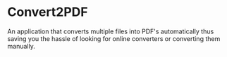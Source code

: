 # Convert2PDF
An application that converts multiple files into PDF's automatically thus saving you the hassle of looking for online converters or converting them manually.
